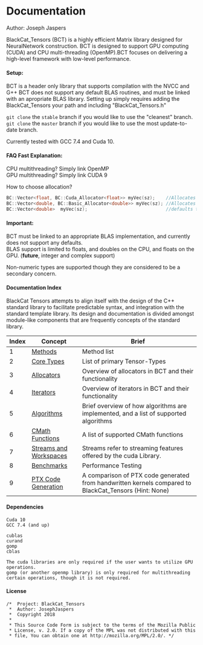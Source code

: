 # Documentation 
Author: Joseph Jaspers

BlackCat_Tensors (BCT) is a highly efficient Matrix library designed for NeuralNetwork construction. BCT is designed to support GPU computing (CUDA) and CPU multi-threading (OpenMP).BCT focuses on delivering a high-level framework with low-level performance.

#### Setup:
BCT is a header only library that supports compilation with the NVCC and G++ BCT does not support any default BLAS routines, and must be linked with an apropriate BLAS library. Setting up simply requires adding the BlackCat_Tensors your path and including "BlackCat_Tensors.h"

`git clone` the `stable` branch if you would like to use the "cleanest" branch.  
`git clone` the `master` branch if you would like to use the most update-to-date branch.

Currently tested with GCC 7.4 and Cuda 10.

#### FAQ Fast Explanation:

CPU multithreading? Simply link OpenMP  
GPU multithreading? Simply link CUDA 9

How to choose allocation?

```cpp
BC::Vector<float, BC::Cuda_Allocator<float>> myVec(sz);    //Allocates data on the gpu
BC::Vector<double, BC::Basic_Allocator<double>> myVec(sz); //Allocates data on the cpu
BC::Vector<double>  myVec(sz);                             //defaults to BC::Basic_Allocator
```

#### Important: 
BCT must be linked to an appropriate BLAS implementation, and currently does not support any defaults.  
BLAS support is limited to floats, and doubles on the CPU, and floats on the GPU. (__future__, integer and complex support)

Non-numeric types are supported though they are considered to be a secondary concern. 

#### Documentation Index  

BlackCat Tensors attempts to align itself with the design of the C++ standard library to facilitate predictable syntax, and integration with the standard template library. Its design and documentation is divided amongst module-like components that are frequently concepts of the standard library. 

|Index| Concept | Brief |
| --- | --- | --- 
| 1 | [Methods](https://github.com/josephjaspers/BlackCat_Tensors/blob/master/docs/methods.md)| Method list | 
| 2 | [Core Types](https://github.com/josephjaspers/BlackCat_Tensors/blob/master/docs/aliases.md) | List of primary Tensor-Types |
| 3 | [Allocators](https://github.com/josephjaspers/BlackCat_Tensors/blob/master/docs/allocators.md) | Overview of allocators in BCT and their functionality |
| 4 | [Iterators](https://github.com/josephjaspers/BlackCat_Tensors/blob/master/docs/iterators.md) | Overview of iterators in BCT and their functionality |
| 5 | [Algorithms](https://github.com/josephjaspers/BlackCat_Tensors/blob/master/docs/algorithms.md) | Brief overview of how algorithms are implemented, and a list of supported algorithms |
| 6 | [CMath Functions](https://github.com/josephjaspers/BlackCat_Tensors/blob/master/docs/cmath_functions.md) | A list of supported CMath functions |
| 7 | [Streams and Workspaces](link) | Streams refer to streaming features offered by the cuda Library. |
| 8 | [Benchmarks](https://github.com/josephjaspers/BlackCat_Tensors/blob/master/docs/benchmarks.md) | Performance Testing |
| 9 | [PTX Code Generation](https://github.com/josephjaspers/BlackCat_Tensors/blob/master/docs/PTX_Generation.md) | A comparison of PTX code generated from handwritten kernels compared to BlackCat_Tensors (Hint: None) |


#### Dependencies 
	Cuda 10
	GCC 7.4 (and up)

	cublas
	curand
	gomp
	cblas

	The cuda libraries are only required if the user wants to utilize GPU operations.
	gomp (or another openmp library) is only required for multithreading certain operations, though it is not required. 

#### License
```
/*  Project: BlackCat_Tensors
 *  Author: JosephJaspers
 *  Copyright 2018
 *
 * This Source Code Form is subject to the terms of the Mozilla Public
 * License, v. 2.0. If a copy of the MPL was not distributed with this
 * file, You can obtain one at http://mozilla.org/MPL/2.0/. */
 ```
